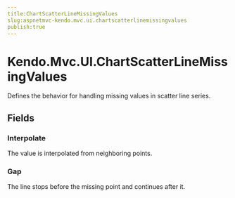 ```yaml
---
title:ChartScatterLineMissingValues
slug:aspnetmvc-kendo.mvc.ui.chartscatterlinemissingvalues
publish:true
---
```


# Kendo.Mvc.UI.ChartScatterLineMissingValues
Defines the behavior for handling missing values in scatter line series.

## Fields
### Interpolate
The value is interpolated from neighboring points.
### Gap
The line stops before the missing point and continues after it.




 

